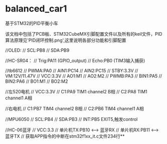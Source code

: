 # balanced_car1
基于STM32的PID平衡小车

该文档中包括了PCB板、STM32CubeMX引脚配置文件以及所有的keil文件，PID算法原理见'PID闭环控制.png',这里说明各部分功能和引脚配置

//OLED:
//	SCL:PB8
//  SDA:PB9

//HC-SR04：
//  Trig:PA11    (GPIO_output)
//	Echo:PB0		 (TIM3输入捕获)


//tb6612
//	PWMA:PA0
//	AIN1:PC14
//	AIN2:PC15
//	STBY:3.3V
//	VM:12V/11.47V
//	VCC:3.3V
//	AO1:M1
//	AO2:M2
//	PWMB:PA3
//	BIN1:PA5
//	BIN2:PA6
//	BO1:M1
//	BO2:M2

//左520电机
//	VCC:3.3V
//	C1:PA9			TIM1 channel2			B相
//	C2:PA8			TIM1 channel1			A相
	
//右电机
//	C1:PB7			TIM4 channel2			B相
//	C2:PB6			TIM4 channel1			A相

//MPU6050
//	SCL:PB4
//	SDA:PB3
//	INT:PB5			EXIT5,触发control

//HC-06蓝牙
//	VCC:3.3
//	单片机TX:PB10  <-->  蓝牙RX
//	单片机RX:PB11  <-->  蓝牙TX
//	获取APP指令的中断在stm32f1xx_it.c文件234行**



